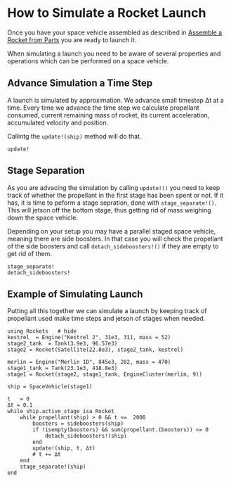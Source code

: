 # How to Simulate a Rocket Launch

Once you  have your space vehicle assembled as described in [Assemble a Rocket from Parts](@ref) you are ready to launch it.

When simulating a launch you need to be aware of several properties and operations which can be performed on a space vehicle.

## Advance Simulation a Time Step

A launch is simulated by approximation. We advance  small timestep Δt  at a time. Every time we advance the time step we calculate propellant consumed, current remaining mass of rocket, its current acceleration, accumulated velocity and position. 

Callintg the `update!(ship)` method will do that. 

```@docs
update!
```

## Stage Separation

As you are advacing the simulation by calling `update!()` you need to keep track of whether the propellant in the first stage has been spent or not. If it has, it is time to peform a stage sepration, done with `stage_separate!()`. This will jetson off the bottom stage, thus getting rid of mass weighing down the space vehicle. 

Depending on your setup you may have a parallel staged space vehicle, meaning there are side boosters. In that case you will check the propellant of the side boosters and call `detach_sideboosters!()` if they are empty to get rid of them.
```@docs
stage_separate!
detach_sideboosters!
```

## Example of Simulating Launch

Putting all this together we can simulate a launch by keeping track of propellant used make time steps and jetson of stages when needed.

```@setup falcon9
using Rockets   # hide
kestrel  = Engine("Kestrel 2", 31e3, 311, mass = 52)
stage2_tank  = Tank(3.9e3, 96.57e3)
stage2 = Rocket(Satellite(22.8e3), stage2_tank, kestrel)

merlin = Engine("Merlin 1D", 845e3, 282, mass = 470)
stage1_tank = Tank(23.1e3, 418.8e3)
stage1 = Rocket(stage2, stage1_tank, EngineCluster(merlin, 9))

ship = SpaceVehicle(stage1)
```

```@example falcon9
t   = 0
Δt = 0.1
while ship.active_stage isa Rocket	
	while propellant(ship) > 0 && t <=  2000
		boosters = sideboosters(ship)
		if !isempty(boosters) && sum(propellant.(boosters)) <= 0
			detach_sideboosters!(ship)
		end
		update!(ship, t, Δt)
		# t += Δt
	end
	stage_separate!(ship)
end
```